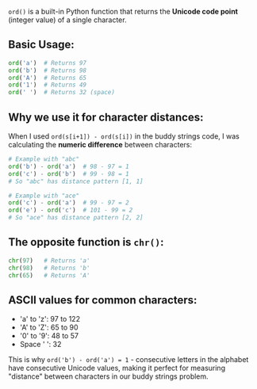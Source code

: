 `ord()` is a built-in Python function that returns the **Unicode code point** (integer value) of a single character.

## Basic Usage:
```python
ord('a')  # Returns 97
ord('b')  # Returns 98
ord('A')  # Returns 65
ord('1')  # Returns 49
ord(' ')  # Returns 32 (space)
```

## Why we use it for character distances:

When I used `ord(s[i+1]) - ord(s[i])` in the buddy strings code, I was calculating the **numeric difference** between characters:

```python
# Example with "abc"
ord('b') - ord('a')  # 98 - 97 = 1
ord('c') - ord('b')  # 99 - 98 = 1
# So "abc" has distance pattern [1, 1]

# Example with "ace" 
ord('c') - ord('a')  # 99 - 97 = 2
ord('e') - ord('c')  # 101 - 99 = 2  
# So "ace" has distance pattern [2, 2]
```

## The opposite function is `chr()`:
```python
chr(97)   # Returns 'a'
chr(98)   # Returns 'b'
chr(65)   # Returns 'A'
```

## ASCII values for common characters:
- 'a' to 'z': 97 to 122
- 'A' to 'Z': 65 to 90  
- '0' to '9': 48 to 57
- Space ' ': 32

This is why `ord('b') - ord('a') = 1` - consecutive letters in the alphabet have consecutive Unicode values, making it perfect for measuring "distance" between characters in our buddy strings problem.
